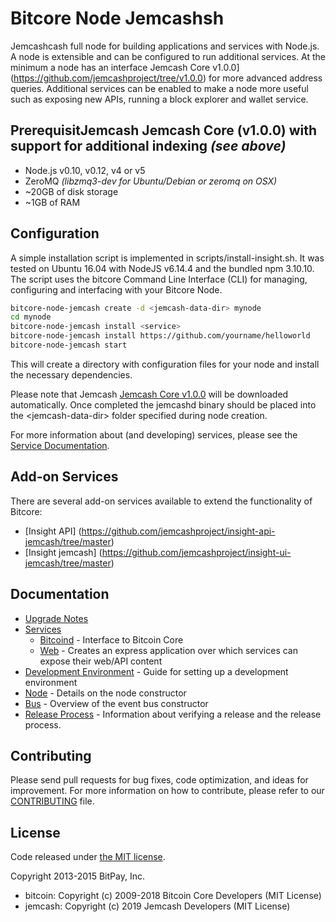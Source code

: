 Bitcore Node Jemcashsh
============

Jemcashcash full node for building applications and services with Node.js. A node is extensible and can be configured to run additional services. At the minimum a node has an interface Jemcash Core v1.0.0](https://github.com/jemcashproject/tree/v1.0.0) for more advanced address queries. Additional services can be enabled to make a node more useful such as exposing new APIs, running a block explorer and wallet service.

## PrerequisitJemcash Jemcash Core (v1.0.0) with support for additional indexing *(see above)*
- Node.js v0.10, v0.12, v4 or v5
- ZeroMQ *(libzmq3-dev for Ubuntu/Debian or zeromq on OSX)*
- ~20GB of disk storage
- ~1GB of RAM

## Configuration

A simple installation script is implemented in scripts/install-insight.sh. It was tested on Ubuntu 16.04 with NodeJS v6.14.4 and the bundled npm 3.10.10. The script uses the bitcore Command Line Interface (CLI) for managing, configuring and interfacing with your Bitcore Node.

```bash
bitcore-node-jemcash create -d <jemcash-data-dir> mynode
cd mynode
bitcore-node-jemcash install <service>
bitcore-node-jemcash install https://github.com/yourname/helloworld
bitcore-node-jemcash start
```

This will create a directory with configuration files for your node and install the necessary dependencies.

Please note that Jemcash [Jemcash Core v1.0.0](https://github.com/jemcashproject/jemcash/releases) will be downloaded automatically. Once completed the jemcashd binary should be placed  into the &lt;jemcash-data-dir&gt; folder specified during node creation.

For more information about (and developing) services, please see the [Service Documentation](docs/services.md).

## Add-on Services

There are several add-on services available to extend the functionality of Bitcore:

- [Insight API] (https://github.com/jemcashproject/insight-api-jemcash/tree/master)
- [Insight jemcash] (https://github.com/jemcashproject/insight-ui-jemcash/tree/master)

## Documentation

- [Upgrade Notes](docs/upgrade.md)
- [Services](docs/services.md)
  - [Bitcoind](docs/services/bitcoind.md) - Interface to Bitcoin Core
  - [Web](docs/services/web.md) - Creates an express application over which services can expose their web/API content
- [Development Environment](docs/development.md) - Guide for setting up a development environment
- [Node](docs/node.md) - Details on the node constructor
- [Bus](docs/bus.md) - Overview of the event bus constructor
- [Release Process](docs/release.md) - Information about verifying a release and the release process.

## Contributing

Please send pull requests for bug fixes, code optimization, and ideas for improvement. For more information on how to contribute, please refer to our [CONTRIBUTING](https://github.com/bitpay/bitcore/blob/master/CONTRIBUTING.md) file.

## License

Code released under [the MIT license](https://github.com/bitpay/bitcore-node-jemcash/blob/master/LICENSE).

Copyright 2013-2015 BitPay, Inc.

- bitcoin: Copyright (c) 2009-2018 Bitcoin Core Developers (MIT License)
- jemcash: Copyright (c) 2019 Jemcash Developers (MIT License)
